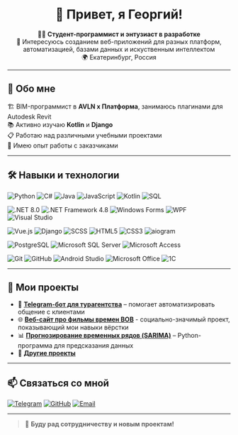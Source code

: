 <h1 align="center">👋 Привет, я Георгий!</h1>

<p align="center">
  👨‍💻 <b>Студент-программист и энтузиаст в разработке</b><br>
  🎯 Интересуюсь созданием веб-приложений для разных платформ, автоматизацией, базами данных и искуственным интеллектом<br>
  🌍 Екатеринбург, Россия<br>
</p>

---

## 🧠 Обо мне  

🏗️ BIM-программист в **AVLN x Платформа**, занимаюсь плагинами для Autodesk Revit<br>
📚 Активно изучаю **Kotlin** и **Django**<br>
📋 Работаю над различными учебными проектами<br>
🤝 Имею опыт работы с заказчиками<br>

---

## 🛠️ Навыки и технологии

![Python](https://img.shields.io/badge/Python-3776AB?style=for-the-badge&logo=python&logoColor=white)
![C#](https://img.shields.io/badge/C%23-239120?style=for-the-badge&logo=c-sharp&logoColor=white)
![Java](https://img.shields.io/badge/Java-ED8B00?style=for-the-badge&logo=java&logoColor=white)
![JavaScript](https://img.shields.io/badge/JavaScript-F7DF1E?style=for-the-badge&logo=javascript&logoColor=black)
![Kotlin](https://img.shields.io/badge/Kotlin-0095D5?style=for-the-badge&logo=kotlin&logoColor=white)
![SQL](https://img.shields.io/badge/SQL-4479A1?style=for-the-badge&logo=postgresql&logoColor=white)

![.NET 8.0](https://img.shields.io/badge/.NET_8.0-512BD4?style=for-the-badge&logo=dotnet&logoColor=white)
![.NET Framework 4.8](https://img.shields.io/badge/.NET_Framework_4.8-512BD4?style=for-the-badge&logo=dotnet&logoColor=white)
![Windows Forms](https://img.shields.io/badge/Windows_Forms-0078D7?style=for-the-badge&logo=windows&logoColor=white)
![WPF](https://img.shields.io/badge/WPF-68217A?style=for-the-badge&logo=windows&logoColor=white)
![Visual Studio](https://img.shields.io/badge/Visual_Studio-5C2D91?style=for-the-badge&logo=visual-studio&logoColor=white)

![Vue.js](https://img.shields.io/badge/Vue.js-4FC08D?style=for-the-badge&logo=vue.js&logoColor=white)
![Django](https://img.shields.io/badge/Django-092E20?style=for-the-badge&logo=django&logoColor=white)
![SCSS](https://img.shields.io/badge/SCSS-CC6699?style=for-the-badge&logo=sass&logoColor=white)
![HTML5](https://img.shields.io/badge/HTML5-E34F26?style=for-the-badge&logo=html5&logoColor=white)
![CSS3](https://img.shields.io/badge/CSS3-1572B6?style=for-the-badge&logo=css3&logoColor=white)
![aiogram](https://img.shields.io/badge/aiogram-2E2E2E?style=for-the-badge&logo=python&logoColor=white)

![PostgreSQL](https://img.shields.io/badge/PostgreSQL-336791?style=for-the-badge&logo=postgresql&logoColor=white)
![Microsoft SQL Server](https://img.shields.io/badge/MS_SQL_Server-CC2927?style=for-the-badge&logo=microsoft-sql-server&logoColor=white)
![Microsoft Access](https://img.shields.io/badge/MS_Access-A4373A?style=for-the-badge&logo=microsoft-access&logoColor=white)

![Git](https://img.shields.io/badge/Git-F05032?style=for-the-badge&logo=git&logoColor=white)
![GitHub](https://img.shields.io/badge/GitHub-181717?style=for-the-badge&logo=github&logoColor=white)
![Android Studio](https://img.shields.io/badge/Android_Studio-3DDC84?style=for-the-badge&logo=android-studio&logoColor=white)
![Microsoft Office](https://img.shields.io/badge/Microsoft_Office-D83B01?style=for-the-badge&logo=microsoft-office&logoColor=white)
![1C](https://img.shields.io/badge/1C-FFD700?style=for-the-badge&logo=1c&logoColor=black)

---

## 📌 Мои проекты  
- 🚀 **[Telegram-бот для турагентства](https://github.com/GeorgeBlackbird/U-ON_Notifications_Bot)** – помогает автоматизировать общение с клиентами
- 🌐 **[Веб-сайт про фильмы времен ВОВ](https://github.com/GeorgeBlackbird/neurochronicles)** - социально-значимый проект, показывающий мои навыки вёрстки
- 📊 **[Прогнозирование временных рядов (SARIMA)](https://github.com/GeorgeBlackbird/SARIMA)** – Python-программа для предсказания данных  
- 📁 **[Другие проекты](https://github.com/GeorgeBlackbird?tab=repositories)**  

---

## 📫 Связаться со мной  
[![Telegram](https://img.shields.io/badge/Telegram-26A5E4?style=for-the-badge&logo=telegram&logoColor=white)](https://t.me/maad_kid)
[![GitHub](https://img.shields.io/badge/GitHub-181717?style=for-the-badge&logo=github&logoColor=white)](https://github.com/GeorgeBlackbird)
[![Email](https://img.shields.io/badge/Email-D14836?style=for-the-badge&logo=gmail&logoColor=white)](mailto:drozdov.jorj@yandex.ru)

---

> 🚀 **Буду рад сотрудничеству и новым проектам!**  
